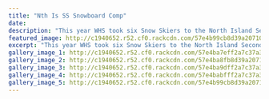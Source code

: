 ```yaml
---
title: "Nth Is SS Snowboard Comp"
date: 
description: "This year WHS took six Snow Skiers to the North Island Secondary School Champs held between 19-21 September on Turoa."
featured_image: http://c1940652.r52.cf0.rackcdn.com/57e4b99cb8d39a20710020d9/Group-shot.jpg
excerpt: "This year WHS took six Snow Skiers to the North Island Secondary School Champs held between 19-21 September on Turoa."
gallery_image_1: http://c1940652.r52.cf0.rackcdn.com/57e4ba7eff2a7c37a3000518/casual-of-students.jpg
gallery_image_2: http://c1940652.r52.cf0.rackcdn.com/57e4ba8fb8d39a20710020db/Janne-Rother,-Int-German-student.jpg
gallery_image_3: http://c1940652.r52.cf0.rackcdn.com/57e4ba9dff2a7c37a300051a/Janne-Rother,-with-distance-in-background.jpg
gallery_image_4: http://c1940652.r52.cf0.rackcdn.com/57e4babfff2a7c37a300051c/Vitek-Sosnoski.jpg
gallery_image_5: http://c1940652.r52.cf0.rackcdn.com/57e4b99cb8d39a20710020d9/Group-shot.jpg
---
```

